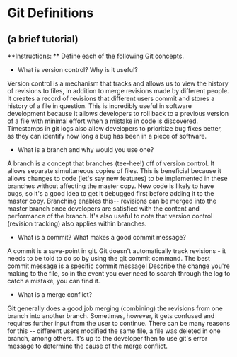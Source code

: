 # Git Definitions
## (a brief tutorial)

**Instructions: ** Define each of the following Git concepts.

* What is version control?  Why is it useful?

Version control is a mechanism that tracks and allows us to view the history of revisions to files,
in addition to merge revisions made by different people. It creates a record of revisions
that different users commit and stores a history of a file in question. This is incredibly useful
in software development because it allows developers to roll back to a previous version of a file
with minimal effort when a mistake in code is discovered. Timestamps in git logs also allow
developers to prioritize bug fixes better, as they can identify how long a bug has been in a
piece of software.


* What is a branch and why would you use one?

A branch is a concept that branches (tee-hee!) off of version control. It allows separate simultaneous
copies of files. This is beneficial because it allows changes to code (let's say new features) to be
implemented in these branches without affecting the master copy. New code is likely to have bugs, so
it's a good idea to get it debugged first before adding it to the master copy. Branching enables this--
revisions can be merged into the master branch once developers are satisfied with the content and 
performance of the branch. It's also useful to note that version control (revision tracking) also
applies within branches.

* What is a commit? What makes a good commit message?

A commit is a save-point in git. Git doesn't automatically track revisions - it needs to be told
to do so by using the git commit command. The best commit message is a specific commit message!
Describe the change you're making to the file, so in the event you ever need to search through
the log to catch a mistake, you can find it.

* What is a merge conflict?

Git generally does a good job merging (combining) the revisions from one branch into another branch.
Sometimes, however, it gets confused and requires further input from the user to continue. There can
be many reasons for this -- different users modified the same file, a file was deleted in one branch,
among others. It's up to the developer then to use git's error message to determine the cause of the
merge conflict.